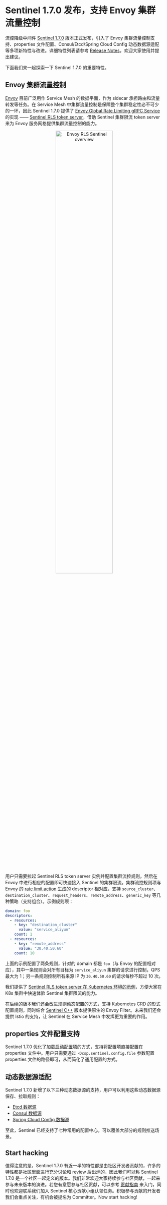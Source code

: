 # Sentinel 1.7.0 发布，支持 Envoy 集群流量控制

流控降级中间件 [Sentinel 1.7.0](https://github.com/alibaba/Sentinel/releases/tag/1.7.0) 版本正式发布，引入了 Envoy 集群流量控制支持、properties 文件配置、Consul/Etcd/Spring Cloud Config 动态数据源适配等多项新特性与改进。详细特性列表请参考 [Release Notes](https://github.com/alibaba/Sentinel/releases/tag/1.7.0)，欢迎大家使用并提出建议。

下面我们来一起探索一下 Sentinel 1.7.0 的重要特性。

## Envoy 集群流量控制

[Envoy](https://www.envoyproxy.io/) 目前广泛用作 Service Mesh 的数据平面，作为 sidecar 承担路由和流量转发等任务。在 Service Mesh 中集群流量控制是保障整个集群稳定性必不可少的一环，因此 Sentinel 1.7.0 提供了 [Envoy Global Rate Limiting gRPC Service](https://www.envoyproxy.io/docs/envoy/latest/intro/arch_overview/other_features/global_rate_limiting#arch-overview-rate-limit) 的实现 —— [Sentinel RLS token server](https://github.com/alibaba/Sentinel/tree/master/sentinel-cluster/sentinel-cluster-server-envoy-rls)，借助 Sentinel 集群限流 token server 来为 Envoy 服务网格提供集群流量控制的能力。

<div style="text-align: center;">
<img src="https://user-images.githubusercontent.com/9434884/68639837-d2266980-0540-11ea-8997-05084e2e47bb.png" alt="Envoy RLS Sentinel overview" style="width: 60%;" />
</div>

用户只需要拉起 Sentinel RLS token server 实例并配置集群流控规则，然后在 Envoy 中进行相应的配置即可快速接入 Sentinel 的集群限流。集群流控规则项与 Envoy 的 [rate limit action](https://www.envoyproxy.io/docs/envoy/v1.12.1/api-v2/api/v2/route/route.proto#envoy-api-msg-route-ratelimit) 生成的 descriptor 相对应，支持 `source_cluster`、`destination_cluster`、`request_headers`、`remote_address`、`generic_key` 等几种策略（支持组合）。示例规则项：

```yaml
domain: foo
descriptors:
  - resources:
    - key: "destination_cluster"
      value: "service_aliyun"
    count: 1
  - resources:
    - key: "remote_address"
      value: "30.40.50.60"
    count: 10
```

上面的示例配置了两条规则，针对的 domain 都是 `foo`（与 Envoy 的配置相对应），其中一条规则会对所有目标为 `service_aliyun` 集群的请求进行控制，QPS 最大为 1；另一条规则控制所有来源 IP 为 `30.40.50.60` 的请求每秒不超过 10 次。

我们提供了 [Sentinel RLS token server 在 Kubernetes 环境的示例](https://github.com/alibaba/Sentinel/tree/master/sentinel-cluster/sentinel-cluster-server-envoy-rls/sample/k8s)，方便大家在 K8s 集群中快速体验 Sentinel 集群限流的能力。

在后续的版本我们还会改进规则动态配置的方式，支持 Kubernetes CRD 的形式配置规则，同时结合 [Sentinel C++](https://github.com/alibaba/sentinel-cpp) 版本提供原生的 Envoy Filter。未来我们还会提供 Istio 的支持，让 Sentinel 在 Service Mesh 中发挥更为重要的作用。

## properties 文件配置支持

Sentinel 1.7.0 优化了加载[启动配置项](https://github.com/alibaba/Sentinel/wiki/启动配置项)的方式，支持将配置项直接配置在 properties 文件中。用户只需要通过 `-Dcsp.sentinel.config.file` 参数配置 properties 文件的路径即可，从而简化了通用配置的方式。

## 动态数据源适配

Sentinel 1.7.0 新增了以下三种动态数据源的支持，用户可以利用这些动态数据源保存、拉取规则：

- [Etcd 数据源](https://github.com/alibaba/Sentinel/tree/master/sentinel-extension/sentinel-datasource-etcd)
- [Consul 数据源](https://github.com/alibaba/Sentinel/tree/master/sentinel-extension/sentinel-datasource-consul)
- [Spring Cloud Config 数据源](https://github.com/alibaba/Sentinel/tree/master/sentinel-extension/sentinel-datasource-spring-cloud-config)

至此，Sentinel 已经支持了七种常用的配置中心，可以覆盖大部分的规则推送场景。

## Start hacking

值得注意的是，Sentinel 1.7.0 有近一半的特性都是由社区开发者贡献的，许多的特性都是社区里面进行充分讨论和 review 后出炉的，因此我们可以称 Sentinel 1.7.0 是一个社区一起定义的版本。我们非常欢迎大家持续参与社区贡献，一起来参与未来版本的演进。若您有意愿参与社区贡献，可以参考 [贡献指南](https://github.com/alibaba/Sentinel/issues/391) 来入门，同时也欢迎联系我们加入 Sentinel 核心贡献小组认领任务。积极参与贡献的开发者我们会重点关注，有机会被提名为 Committer。Now start hacking!

